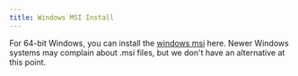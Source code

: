 ```yaml
---
title: Windows MSI Install
---
```

For 64-bit Windows, you can install the [windows msi]({{site.popupcad_windows_installer_path}}) here.  Newer Windows systems may complain about .msi files, but we don't have an alternative at this point.
